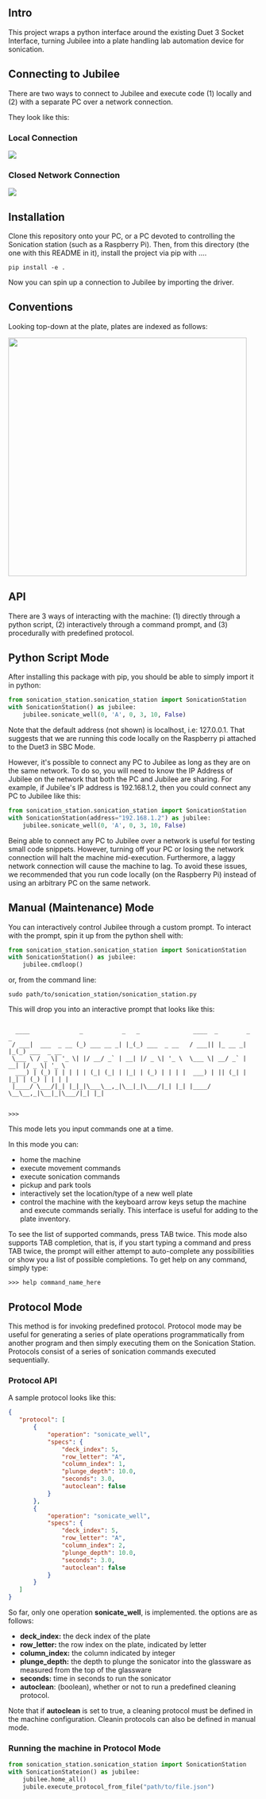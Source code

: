 ## Intro
This project wraps a python interface around the existing Duet 3 Socket Interface, turning Jubilee into a plate handling lab automation device for sonication.

## Connecting to Jubilee
There are two ways to connect to Jubilee and execute code (1) locally and (2) with a separate PC over a network connection.

They look like this:

### Local Connection
<img src="https://github.com/machineagency/sonication_station/blob/master/docs/pics/jubilee_duet3_local_connection.png">

### Closed Network Connection
<img src="https://github.com/machineagency/sonication_station/blob/master/docs/pics/jubilee_duet3_closed_network_connection.png">

## Installation
Clone this repository onto your PC, or a PC devoted to controlling the Sonication station (such as a Raspberry Pi). Then, from this directory (the one with this README in it), install the project via pip with ....
```
pip install -e .
```

Now you can spin up a connection to Jubilee by importing the driver.

## Conventions
Looking top-down at the plate, plates are indexed as follows:

<img src="https://github.com/machineagency/sonication_station/blob/master/docs/pics/bed_plate_reference.png" width="480">


## API
There are 3 ways of interacting with the machine:
(1) directly through a python script,
(2) interactively through a command prompt, and
(3) procedurally with predefined protocol.

## Python Script Mode
After installing this package with pip, you should be able to simply import it in python:

```python
from sonication_station.sonication_station import SonicationStation
with SonicationStation() as jubilee:
    jubilee.sonicate_well(0, 'A', 0, 3, 10, False)
```
Note that the default address (not shown) is localhost, i.e: 127.0.0.1.
That suggests that we are running this code locally on the Raspberry pi attached to the Duet3 in SBC Mode.

However, it's possible to connect any PC to Jubilee as long as they are on the same network.
To do so, you will need to know the IP Address of Jubilee on the network that both the PC and Jubilee are sharing. For example, if Jubilee's IP address is 192.168.1.2, then you could connect any PC to Jubilee like this:

```python
from sonication_station.sonication_station import SonicationStation
with SonicationStation(address="192.168.1.2") as jubilee:
    jubilee.sonicate_well(0, 'A', 0, 3, 10, False)
```

Being able to connect any PC to Jubilee over a network is useful for testing small code snippets.
However, turning off your PC or losing the network connection will halt the machine mid-execution.
Furthermore, a laggy network connection will cause the machine to lag.
To avoid these issues, we recommended that you run code locally (on the Raspberry Pi) instead of using an arbitrary PC on the same network.

## Manual (Maintenance) Mode
You can interactively control Jubilee through a custom prompt.
To interact with the prompt, spin it up from the python shell with:

```python
from sonication_station.sonication_station import SonicationStation
with SonicationStation() as jubilee:
    jubilee.cmdloop()
```

or, from the command line:

```
sudo path/to/sonication_station/sonication_station.py
```

This will drop you into an interactive prompt that looks like this:
```

  ____              _           _   _               ____  _        _   _             
 / ___|  ___  _ __ (_) ___ __ _| |_(_) ___  _ __   / ___|| |_ __ _| |_(_) ___  _ __  
 \___ \ / _ \| '_ \| |/ __/ _` | __| |/ _ \| '_ \  \___ \| __/ _` | __| |/ _ \| '_ \ 
  ___) | (_) | | | | | (_| (_| | |_| | (_) | | | |  ___) | || (_| | |_| | (_) | | | |
 |____/ \___/|_| |_|_|\___\__,_|\__|_|\___/|_| |_| |____/ \__\__,_|\__|_|\___/|_| |_|
                                                                                     

>>> 

```
This mode lets you input commands one at a time.

In this mode you can:

* home the machine
* execute movement commands
* execute sonication commands
* pickup and park tools
* interactively set the location/type of a new well plate
* control the machine with the keyboard arrow keys
setup the machine and execute commands serially. This interface is useful for adding to the plate inventory.

To see the list of supported commands, press TAB twice. This mode also supports TAB completion, that is, if you start typing a command and press TAB twice, the prompt will either attempt to auto-complete any possibilities or show you a list of possible completions.
To get help on any command, simply type:

```
>>> help command_name_here
```


## Protocol Mode
This method is for invoking predefined protocol. Protocol mode may be useful for generating a series of plate operations programmatically from another program and then simply executing them on the Sonication Station. Protocols consist of a series of sonication commands executed sequentially.

### Protocol API
A sample protocol looks like this:
```json
{
   "protocol": [
       {
           "operation": "sonicate_well",
           "specs": {
               "deck_index": 5,
               "row_letter": "A",
               "column_index": 1,
               "plunge_depth": 10.0,
               "seconds": 3.0,
               "autoclean": false
           }
       },
       {
           "operation": "sonicate_well",
           "specs": {
               "deck_index": 5,
               "row_letter": "A",
               "column_index": 2,
               "plunge_depth": 10.0,
               "seconds": 3.0,
               "autoclean": false
           }
       }
   ]
}
```
So far, only one operation **sonicate_well**, is implemented. the options are as follows:
* **deck_index:** the deck index of the plate
* **row_letter:** the row index on the plate, indicated by letter
* **column_index:** the column indicated by integer
* **plunge_depth:** the depth to plunge the sonicator into the glassware as measured from the top of the glassware
* **seconds:** time in seconds to run the sonicator
* **autoclean**: (boolean), whether or not to run a predefined cleaning protocol.

Note that if **autoclean** is set to true, a cleaning protocol must be defined in the machine configuration. Cleanin protocols can also be defined in manual mode.

### Running the machine in Protocol Mode
```python
from sonication_station.sonication_station import SonicationStation
with SonicationStateion() as jubilee:
    jubilee.home_all()
    jubile.execute_protocol_from_file("path/to/file.json")
```
